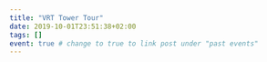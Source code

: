 ```yaml
---
title: "VRT Tower Tour"
date: 2019-10-01T23:51:38+02:00
tags: []
event: true # change to true to link post under "past events"
---
```


